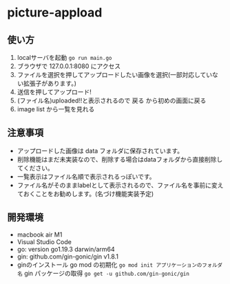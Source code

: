 # picture-appload

## 使い方

1. localサーバを起動
```go run main.go```
2. ブラウザで 127.0.0.1:8080 にアクセス
3. ファイルを選択を押してアップロードしたい画像を選択(一部対応していない拡張子があります。)
4. 送信を押してアップロード!
5. (ファイル名)uploaded!!と表示されるので 戻る から初めの画面に戻る
6. image list から一覧を見れる

## 注意事項

* アップロードした画像は data フォルダに保存されています。
* 削除機能はまだ未実装なので、削除する場合はdataフォルダから直接削除してください。
* 一覧表示はファイル名順で表示されるっぽいです。
* ファイル名がそのままlabelとして表示されるので、ファイル名を事前に変えておくことをお勧めします。(名づけ機能実装予定)

## 開発環境

* macbook air M1
* Visual Studio Code
* go: version go1.19.3 darwin/arm64
* gin: github.com/gin-gonic/gin v1.8.1
* ginのインストール
go mod の初期化
```go mod init アプリケーションのフォルダ名```
gin パッケージの取得
```go get -u github.com/gin-gonic/gin```

